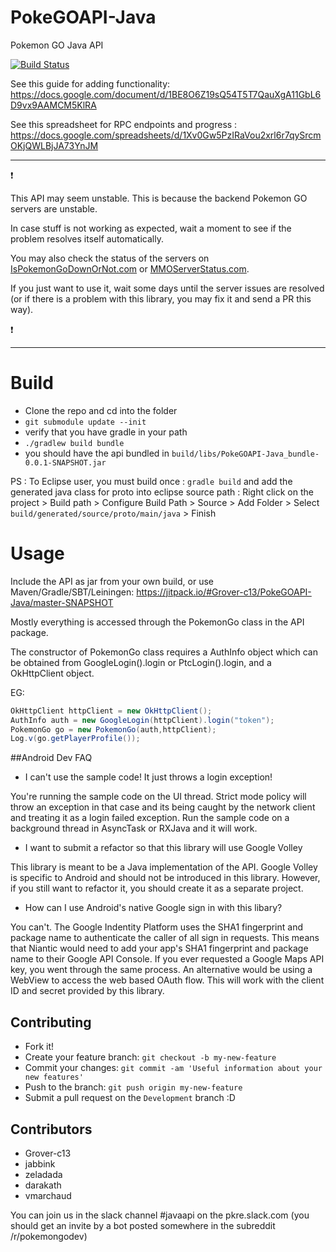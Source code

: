 
# PokeGOAPI-Java
Pokemon GO Java API

[![Build Status](https://travis-ci.org/Grover-c13/PokeGOAPI-Java.svg?branch=master)](https://travis-ci.org/Grover-c13/PokeGOAPI-Java)

See this guide for adding functionality:
   https://docs.google.com/document/d/1BE8O6Z19sQ54T5T7QauXgA11GbL6D9vx9AAMCM5KlRA

See this spreadsheet for RPC endpoints and progress :
   https://docs.google.com/spreadsheets/d/1Xv0Gw5PzIRaVou2xrl6r7qySrcmOKjQWLBjJA73YnJM

___
:exclamation:

This API may seem unstable. This is because the backend Pokemon GO servers are unstable.

In case stuff is not working as expected, wait a moment to see if the problem resolves itself automatically.

You may also check the status of the servers on [IsPokemonGoDownOrNot.com](http://ispokemongodownornot.com) or [MMOServerStatus.com](http://www.mmoserverstatus.com/pokemon_go).

If you just want to use it, wait some days until the server issues are resolved (or if there is a problem with this library, you may fix it and send a PR this way).

:exclamation:
___

# Build
  - Clone the repo and cd into the folder
  - `` git submodule update --init ``
  - verify that you have gradle in your path
  - `` ./gradlew build bundle ``
  - you should have the api bundled in ``build/libs/PokeGOAPI-Java_bundle-0.0.1-SNAPSHOT.jar``

  PS : To Eclipse user, you must build once : `` gradle build `` and add the generated java class for proto into eclipse source path : Right click on the project > Build path > Configure Build Path > Source > Add Folder > Select `build/generated/source/proto/main/java` > Finish

# Usage
Include the API as jar from your own build, or use Maven/Gradle/SBT/Leiningen: https://jitpack.io/#Grover-c13/PokeGOAPI-Java/master-SNAPSHOT

Mostly everything is accessed through the PokemonGo class in the API package.

The constructor of PokemonGo class requires a AuthInfo object which can be obtained from GoogleLogin().login or PtcLogin().login, and a OkHttpClient object.

EG:
```java
OkHttpClient httpClient = new OkHttpClient();
AuthInfo auth = new GoogleLogin(httpClient).login("token");           
PokemonGo go = new PokemonGo(auth,httpClient);
Log.v(go.getPlayerProfile());
```
##Android Dev FAQ

  - I can't use the sample code! It just throws a login exception!

You're running the sample code on the UI thread. Strict mode policy will throw an exception in that case and its being caught by the network client and treating it as a login failed exception. Run the sample code on a background thread in AsyncTask or RXJava and it will work.

  - I want to submit a refactor so that this library will use Google Volley

This library is meant to be a Java implementation of the API. Google Volley is specific to Android and should not be introduced in this library. However, if you still want to refactor it, you should create it as a separate project.

   - How can I use Android's native Google sign in with this libary?

You can't. The Google Indentity Platform uses the SHA1 fingerprint and package name to authenticate the caller of all sign in requests. This means that Niantic would need to add your app's SHA1 fingerprint and package name to their Google API Console. If you ever requested a Google Maps API key, you went through the same process. An alternative would be using a WebView to access the web based OAuth flow. This will work with the client ID and secret provided by this library.


## Contributing
  - Fork it!
  - Create your feature branch: `git checkout -b my-new-feature`
  - Commit your changes: `git commit -am 'Useful information about your new features'`
  - Push to the branch: `git push origin my-new-feature`
  - Submit a pull request on the `Development` branch :D

## Contributors
  - Grover-c13
  - jabbink
  - zeladada
  - darakath
  - vmarchaud

You can join us in the slack channel #javaapi on the pkre.slack.com (you should get an invite by a bot posted somewhere in the subreddit /r/pokemongodev)
